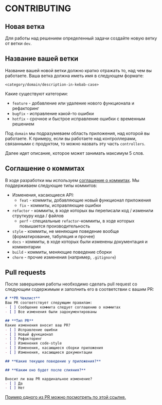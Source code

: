# **CONTRIBUTING**

## **Новая ветка**
Для работы над решением определенный задачи создайте новую ветку от ветки `dev`.

## **Название вашей ветки**
Название вашей новой ветки должно кратко отражать то, над чем вы работаете. Ваша ветка должна иметь имя в следующем формате:
```
<category/domain/description-in-kebab-case>
```
Какие существуют категории:
* `feature` - добавление или удаление нового функционала и рефакторинг
* `bugfix` - исправление какой-то ошибки
* `hotfix` - срочное и быстрое исправление ошибки с временным решением

Под `domain` мы подразумеваем область приложения, над которой вы работаете. К примеру, если вы работаете над контроллерами, связанными с продуктом, то можно назвать эту часть `controllers`.

Далее идет описание, которое может занимать максимум 5 слов.

## **Соглашение о коммитах**
В ходе разработки мы используем [соглашение о коммитах](https://www.conventionalcommits.org/ru/v1.0.0/). Мы поддерживаем следующие типы коммитов:
* Изменения, касающиеся API:
    * `feat` - коммиты, добавляющие новый функционал приложения
    * `fix` - коммиты, исправляющие ошибки
* `refactor` - коммиты, в ходе которых вы переписали код / изменили струткуру кода / файлов
    * `perf` - специальные `refactor`-коммиты, в ходе которых повышается производительность
* `style` - коммиты, не меняющие поведение вообще (форматирование, табуляция и прочее)
* `docs` - коммиты, в ходе которых были изменены документация и комментарии
* `build` - коммиты, меняющие поведение сборки
* `chore` - прочие изменения (например, `.gitignore`)

## **Pull requests**
После завершения работы необходимо сделать pull request со следующим содержимым и заполнить его в соответствии с вашим PR:
```markdown
# **PR Чеклист**
Ваш PR соответствует следующим правилам:
- [ ] Сообщение коммита следует соглашению о коммитах
- [ ] Все изменения были задокументированы

## **Тип PR**
Какие изменения вносит ваш PR?
- [ ] Исправление ошибки
- [ ] Новый функционал 
- [ ] Рефакторинг
- [ ] Изменения code-style
- [ ] Изменения, касающиеся сборки приложения
- [ ] Изменения, касающиеся документации

## **Какие текущее поведение у приложения?**

## **Каким оно будет после слияния?**

Вносит ли ваш PR кардинальное изменение?
- [ ] Да
- [ ] Нет
```

[Пример одного из PR можно посмотреть по этой ссылке.](https://github.com/itis-merch/core-api/pull/2)
